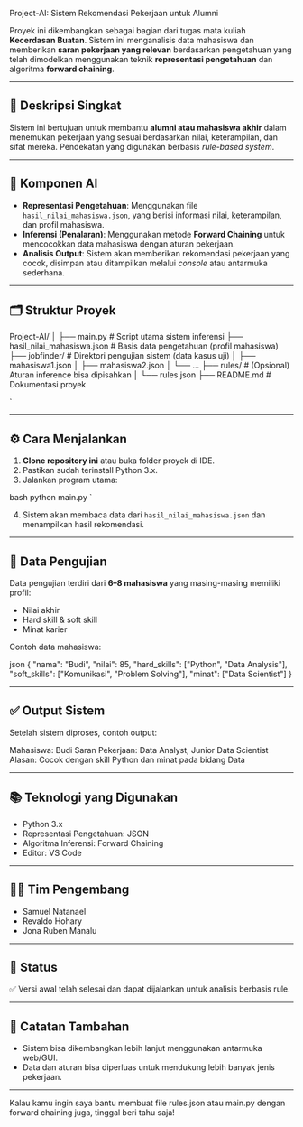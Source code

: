 Project-AI: Sistem Rekomendasi Pekerjaan untuk Alumni

Proyek ini dikembangkan sebagai bagian dari tugas mata kuliah **Kecerdasan Buatan**. Sistem ini menganalisis data mahasiswa dan memberikan **saran pekerjaan yang relevan** berdasarkan pengetahuan yang telah dimodelkan menggunakan teknik **representasi pengetahuan** dan algoritma **forward chaining**.

---

## 📌 Deskripsi Singkat

Sistem ini bertujuan untuk membantu **alumni atau mahasiswa akhir** dalam menemukan pekerjaan yang sesuai berdasarkan nilai, keterampilan, dan sifat mereka. Pendekatan yang digunakan berbasis *rule-based system*.

---

## 🧠 Komponen AI

- **Representasi Pengetahuan**: Menggunakan file `hasil_nilai_mahasiswa.json`, yang berisi informasi nilai, keterampilan, dan profil mahasiswa.
- **Inferensi (Penalaran)**: Menggunakan metode **Forward Chaining** untuk mencocokkan data mahasiswa dengan aturan pekerjaan.
- **Analisis Output**: Sistem akan memberikan rekomendasi pekerjaan yang cocok, disimpan atau ditampilkan melalui *console* atau antarmuka sederhana.

---

## 🗂 Struktur Proyek



Project-AI/
│
├── main.py                      # Script utama sistem inferensi
├── hasil\_nilai\_mahasiswa.json  # Basis data pengetahuan (profil mahasiswa)
├── jobfinder/                  # Direktori pengujian sistem (data kasus uji)
│   ├── mahasiswa1.json
│   ├── mahasiswa2.json
│   └── ...
├── rules/                      # (Opsional) Aturan inference bisa dipisahkan
│   └── rules.json
├── README.md                   # Dokumentasi proyek

`

---

## ⚙ Cara Menjalankan

1. **Clone repository ini** atau buka folder proyek di IDE.
2. Pastikan sudah terinstall Python 3.x.
3. Jalankan program utama:

bash
python main.py
`

4. Sistem akan membaca data dari `hasil_nilai_mahasiswa.json` dan menampilkan hasil rekomendasi.

---

## 🧪 Data Pengujian

Data pengujian terdiri dari **6–8 mahasiswa** yang masing-masing memiliki profil:

* Nilai akhir
* Hard skill & soft skill
* Minat karier

Contoh data mahasiswa:

json
{
  "nama": "Budi",
  "nilai": 85,
  "hard_skills": ["Python", "Data Analysis"],
  "soft_skills": ["Komunikasi", "Problem Solving"],
  "minat": ["Data Scientist"]
}


---

## ✅ Output Sistem

Setelah sistem diproses, contoh output:


Mahasiswa: Budi
Saran Pekerjaan: Data Analyst, Junior Data Scientist
Alasan: Cocok dengan skill Python dan minat pada bidang Data


---

## 📚 Teknologi yang Digunakan

* Python 3.x
* Representasi Pengetahuan: JSON
* Algoritma Inferensi: Forward Chaining
* Editor: VS Code

---

## 🙋‍♂ Tim Pengembang

* Samuel Natanael
* Revaldo Hohary
* Jona Ruben Manalu

---

## 🏁 Status

✅ Versi awal telah selesai dan dapat dijalankan untuk analisis berbasis rule.

---

## 📌 Catatan Tambahan

* Sistem bisa dikembangkan lebih lanjut menggunakan antarmuka web/GUI.
* Data dan aturan bisa diperluas untuk mendukung lebih banyak jenis pekerjaan.



---

Kalau kamu ingin saya bantu membuat file rules.json atau main.py dengan forward chaining juga, tinggal beri tahu saja!
```
